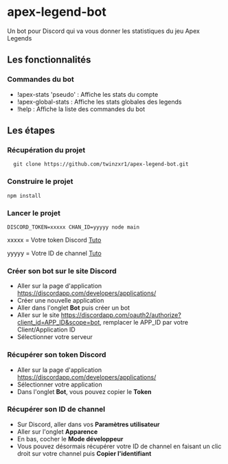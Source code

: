 # apex-legend-bot
Un bot pour Discord qui va vous donner les statistiques du jeu Apex Legends

## Les fonctionnalités

### Commandes du bot
- !apex-stats 'pseudo' : Affiche les stats du compte
- !apex-global-stats : Affiche les stats globales des legends
- !help : Affiche la liste des commandes du bot

## Les étapes

### Récupération du projet
```
  git clone https://github.com/twinzxr1/apex-legend-bot.git
```

### Construire le projet
```
npm install
```

### Lancer le projet
```
DISCORD_TOKEN=xxxxx CHAN_ID=yyyyy node main
```

xxxxx = Votre token Discord [Tuto](#récupérer-son-token-discord)

yyyyy = Votre ID de channel [Tuto](#récupérer-son-id-de-channel)

### Créer son bot sur le site Discord
- Aller sur la page d'application https://discordapp.com/developers/applications/
- Créer une nouvelle application
- Aller dans l'onglet **Bot** puis créer un bot
- Aller sur le site https://discordapp.com/oauth2/authorize?client_id=APP_ID&scope=bot,
  remplacer le APP_ID par votre Client/Application ID
- Sélectionner votre serveur

### Récupérer son token Discord

- Aller sur la page d'application https://discordapp.com/developers/applications/
- Sélectionner votre application
- Dans l'onglet **Bot**, vous pouvez copier le **Token**

### Récupérer son ID de channel

- Sur Discord, aller dans vos **Paramètres utilisateur**
- Aller sur l'onglet **Apparence**
- En bas, cocher le **Mode développeur**
- Vous pouvez désormais récupérer votre ID de channel en faisant un clic droit sur votre channel puis **Copier l'identifiant**


